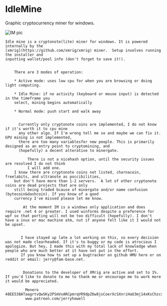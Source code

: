 # IdleMine
 Graphic cryptocurrency miner for windows.

![IM pic](https://i.imgur.com/V2T0cXJ.png "in action")


    Idle mine is a cryptonote(lite) miner for windows. It is powered internally by the 
    [xmrig](https://github.com/xmrig/xmrig) miner.  Setup involves running the installer and 
    inputting wallet/pool info (don't forget to save it!).
     
      
        There are 3 modes of operation:
        
        * Active mode: uses low cpu for when you are browsing or doing light computing.
         
        * Idle Mine: if no activity (keyboard or mouse input) is detected in the timeframe you 
        select, mining begins automatically 
         
        * Normal mode: push start and walk away
        
        
          Currently only cryptonote coins are implemented, I do not know if it's worth it to cpu mine 
          any other algo. If I'm wrong tell me so and maybe we can fix it.  GPU mining is not implemented,
          there are too many variablesfor new people. This is primarily designed as an entry point to cryptomining, and
          (hopefully) a decent alterative to minergate.
        
              There is not a nicehash option, until the security issues are resolved I do not think 
              I will add one.
        I know there are cryptonote coins not listed, charnacoin, freelabits, and ultranote as poccibilities,
        but don't have more than 1-2 servers.  A lot of other cryptonote coins are dead projects that are only
        still being traded bcause of minergate and/or name confusion (bytecoin&dashcoin). If you know of a good 
        currency I've missed please let me know.   
         
            At the moment IM is a windows only application and does require .net 4 or greater. I used winforms despite a preference for wpf so that porting will not be too difficult (hopefully). I don't have a inux or mac machine atm, nut if anyone felt like it I would not be upset.
            
            
           I have stayed up late a lot working on this, so every decision was not made clearheaded. If it's to buggy or my code is atrocious I apologize. But hey, I made this with my total lack of knowledge when people who are much better at it have not put in the effort.
           If you know how to set up a bugtracker on github HMU here or on reddit or email: jerry@fam-base.net.
        
          
            Donations to the developer of XMrig are active and set to 1%. If you'd like to donate to me to thank me or encourage me to work more it would be appreciated. 
             
             Monero 48EE538ATaagrtvQwSKy2PSmVxARCpmrqVR9dpZ6w8jsCoerXcSXnriHaU3mj14xKsChzcxs1aWRiMMnsPWabHFEGVQUmhq
             www.patreon.com/jerryhowell
